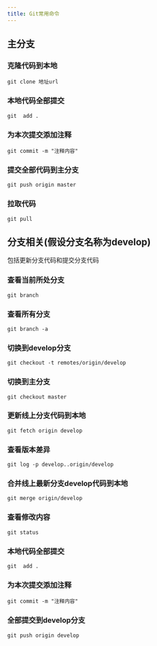 ```yaml
---
title: Git常用命令
---
```


## 主分支
### 克隆代码到本地
```shell
git clone 地址url
```

### 本地代码全部提交
```shell
git  add .
```

### 为本次提交添加注释
```shell
git commit -m "注释内容"   
```

### 提交全部代码到主分支
```shell
git push origin master
```

### 拉取代码
```shell
git pull
```

## 分支相关(假设分支名称为develop)
包括更新分支代码和提交分支代码

### 查看当前所处分支
```shell
git branch
```

### 查看所有分支
```shell
git branch -a
```

### 切换到develop分支
```shell
git checkout -t remotes/origin/develop
```

### 切换到主分支
```shell
git checkout master
```

### 更新线上分支代码到本地
```shell
git fetch origin develop
```

### 查看版本差异
```shell
git log -p develop..origin/develop
```

### 合并线上最新分支develop代码到本地
```shell
git merge origin/develop
```

### 查看修改内容
```shell
git status
```

### 本地代码全部提交
```shell
git  add .
```

### 为本次提交添加注释
```shell
git commit -m "注释内容"
```

### 全部提交到develop分支
```shell
git push origin develop
```





